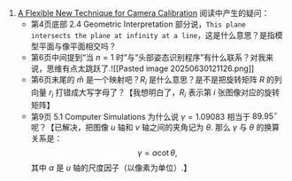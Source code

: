 1. [A Flexible New Technique for Camera Calibration](https://www.microsoft.com/en-us/research/wp-content/uploads/2016/02/tr98-71.pdf)
	阅读中产生的疑问：
	- 第4页底部 2.4 Geometric Interpretation 部分说，`This plane intersects the plane at infinity at a line`，这是什么意思？是指模型平面与像平面相交吗？
	- 第6页中间提到“当 $n=1$ 时”与“头部姿态识别程序”有什么联系？对我来说，思维有点太跳跃了.![[Pasted image 20250630121126.png]]
	- 第6页末尾的 $\hat{m}$ 是一个映射吧？$R_i$ 是什么意思？是不是把旋转矩阵 $R$ 的列向量 $r_i$ 打错成大写字母了？【我想明白了，$R_i$ 表示第 $i$ 张图像对应的旋转矩阵】
	- 第9页 5.1 Computer Simulations 为什么说 $\gamma=1.09083$ 相当于 $89.95^\circ$ 呢？【已解决，把图像 $u$ 轴和 $v$ 轴之间的夹角记为 $\theta$. 那么 $\gamma$ 与 $\theta$ 的换算关系是：$$
\gamma = \alpha \cot\theta,
$$其中 $\alpha$ 是 $u$ 轴的尺度因子（以像素为单位）.】

